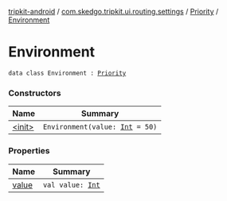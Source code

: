 [tripkit-android](../../../index.md) / [com.skedgo.tripkit.ui.routing.settings](../../index.md) / [Priority](../index.md) / [Environment](./index.md)

# Environment

`data class Environment : `[`Priority`](../index.md)

### Constructors

| Name | Summary |
|---|---|
| [&lt;init&gt;](-init-.md) | `Environment(value: `[`Int`](https://kotlinlang.org/api/latest/jvm/stdlib/kotlin/-int/index.html)` = 50)` |

### Properties

| Name | Summary |
|---|---|
| [value](value.md) | `val value: `[`Int`](https://kotlinlang.org/api/latest/jvm/stdlib/kotlin/-int/index.html) |
